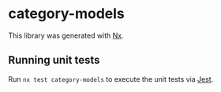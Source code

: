 # category-models

This library was generated with [Nx](https://nx.dev).

## Running unit tests

Run `nx test category-models` to execute the unit tests via [Jest](https://jestjs.io).
